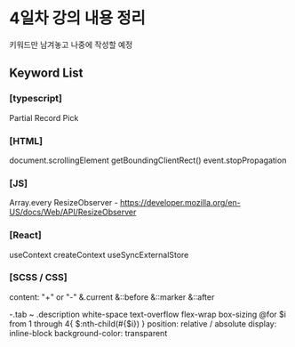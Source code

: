 # 4일차 강의 내용 정리

키워드만 남겨놓고 나중에 작성할 예정

## Keyword List

### [typescript]

Partial
Record
Pick

### [HTML]

document.scrollingElement
getBoundingClientRect()
event.stopPropagation

### [JS]

Array.every
ResizeObserver - https://developer.mozilla.org/en-US/docs/Web/API/ResizeObserver

### [React]

useContext
createContext
useSyncExternalStore

### [SCSS / CSS]

content: "+" or "-"
&.current
&::before
&::marker
&::after

-.tab
~ .description
white-space
text-overflow
flex-wrap
box-sizing
@for $i from 1 through 4{
    $:nth-child(#{$i})
}
position: relative / absolute
display: inline-block
background-color: transparent
